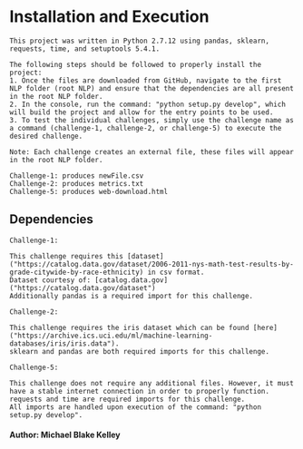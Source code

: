 # Installation and Execution
	
	This project was written in Python 2.7.12 using pandas, sklearn, requests, time, and setuptools 5.4.1.
	
	The following steps should be followed to properly install the project:
	1. Once the files are downloaded from GitHub, navigate to the first NLP folder (root NLP) and ensure that the dependencies are all present in the root NLP folder.
	2. In the console, run the command: "python setup.py develop", which will build the project and allow for the entry points to be used.
	3. To test the individual challenges, simply use the challenge name as a command (challenge-1, challenge-2, or challenge-5) to execute the desired challenge.
	
	Note: Each challenge creates an external file, these files will appear in the root NLP folder.
	
	Challenge-1: produces newFile.csv
	Challenge-2: produces metrics.txt
	Challenge-5: produces web-download.html

## Dependencies

	Challenge-1:
	
	This challenge requires this [dataset]("https://catalog.data.gov/dataset/2006-2011-nys-math-test-results-by-grade-citywide-by-race-ethnicity) in csv format.
	Dataset courtesy of: [catalog.data.gov]("https://catalog.data.gov/dataset")
	Additionally pandas is a required import for this challenge.
	
	Challenge-2:
	
	This challenge requires the iris dataset which can be found [here]("https://archive.ics.uci.edu/ml/machine-learning-databases/iris/iris.data").
	sklearn and pandas are both required imports for this challenge.

	Challenge-5:
	
	This challenge does not require any additional files. However, it must have a stable internet connection in order to properly function.
	requests and time are required imports for this challenge.
	All imports are handled upon execution of the command: "python setup.py develop".


#### Author: Michael Blake Kelley
